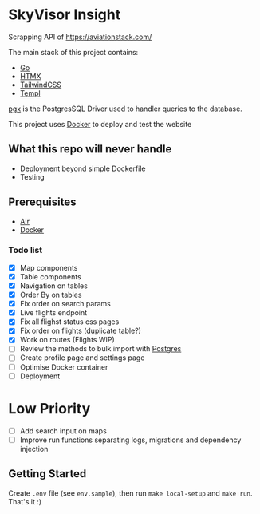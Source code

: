 # SkyVisor Insight

Scrapping API of https://aviationstack.com/

The main stack of this project contains:

- [Go](https://go.dev/)
- [HTMX](https://htmx.org/)
- [TailwindCSS](https://tailwindui.com/)
- [Templ](https://github.com/a-h/templ)

[pgx](https://github.com/jackc/pgx) is the PostgresSQL Driver used to handler queries to the database.

This project uses [Docker](https://www.docker.com/) to deploy and test the website

## What this repo will never handle

- Deployment beyond simple Dockerfile
- Testing

## Prerequisites

- [Air](https://github.com/cosmtrek/air)
- [Docker](https://docs.docker.com/get-started/)

### Todo list

- [x] Map components
- [x] Table components
- [x] Navigation on tables
- [x] Order By on tables
- [x] Fix order on search params
- [x] Live flights endpoint
- [x] Fix all flighst status css pages
- [x] Fix order on flights (duplicate table?)
- [x] Work on routes (Flights WIP)
- [ ] Review the methods to bulk import with [Postgres](https://www.postgresql.org/docs/current/sql-copy.html)
- [ ] Create profile page and settings page
- [ ] Optimise Docker container
- [ ] Deployment

# Low Priority

- [ ] Add search input on maps
- [ ] Improve run functions separating logs, migrations and dependency injection

## Getting Started

Create `.env` file (see `env.sample`), then run `make local-setup` and `make run`. That's it :)
